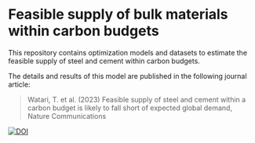 # Feasible supply of bulk materials within carbon budgets

This repository contains optimization models and datasets to estimate the feasible supply of steel and cement within carbon budgets.

The details and results of this model are published in the following journal article:

>Watari, T. et al. (2023) Feasible supply of steel and cement within a carbon budget is likely to fall short of expected global demand, Nature Communications

[![DOI](https://zenodo.org/badge/DOI/10.5281/zenodo.10086840.svg)](https://doi.org/10.5281/zenodo.10086840)
